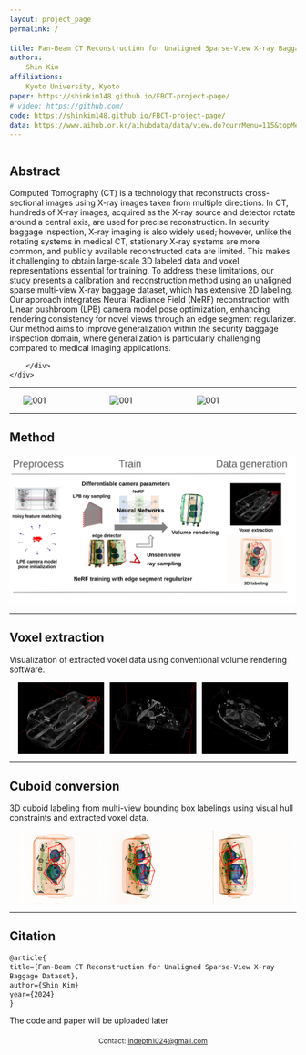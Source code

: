 ```yaml
---
layout: project_page
permalink: /

title: Fan-Beam CT Reconstruction for Unaligned Sparse-View X-ray Baggage Dataset
authors:
    Shin Kim 
affiliations:
    Kyoto University, Kyoto
paper: https://shinkim148.github.io/FBCT-project-page/
# video: https://github.com/
code: https://shinkim148.github.io/FBCT-project-page/
data: https://www.aihub.or.kr/aihubdata/data/view.do?currMenu=115&topMenu=100&aihubDataSe=data&dataSetSn=71442
---
```


<!-- Using HTML to center the abstract -->
<div class="columns is-centered has-text-centered">
    <div class="column is-four-fifths">
        <h2>Abstract</h2>
        <div class="content has-text-justified">

Computed Tomography (CT) is a technology that reconstructs cross-sectional images using X-ray images taken from multiple directions. In CT, hundreds of X-ray images, acquired as the X-ray source and detector rotate around a central axis, are used for precise reconstruction. In security baggage inspection, X-ray imaging is also widely used; however, unlike the rotating systems in medical CT, stationary X-ray systems are more common, and publicly available reconstructed data are limited. This makes it challenging to obtain large-scale 3D labeled data and voxel representations essential for training. To address these limitations, our study presents a calibration and reconstruction method using an unaligned sparse multi-view X-ray baggage dataset, which has extensive 2D labeling. Our approach integrates Neural Radiance Field (NeRF) reconstruction with Linear pushbroom (LPB) camera model pose optimization, enhancing rendering consistency for novel views through an edge segment regularizer. Our method aims to improve generalization within the security baggage inspection domain, where generalization is particularly challenging compared to medical imaging applications.

        </div>
    </div>
</div>

---

<!-- > Note: This is an example of a Jekyll-based project website template: [Github link](https://github.com/shunzh/project_website).\
> The following content is generated by ChatGPT. The figure is manually added. -->

<div style="display: flex; justify-content: center; gap: 1px;">
    <img src="/static/image/012.gif" alt="001" style="width: 30%;">
    <img src="/static/image/002.gif" alt="001" style="width: 30%;">
    <img src="/static/image/003.gif" alt="001" style="width: 30%;">
</div>

-----------------------------------------------------------

## Method
![Method](/static/image/method.png)

<!-- *Figure 1: A representation of a Turing Machine. Source: [Wiki](https://en.wikipedia.org/wiki/Turing_machine).* -->

-----------------------------------------------------------


## Voxel extraction 
Visualization of extracted voxel data using conventional volume rendering software.

<div style="display: flex; justify-content: center; gap: 10px;">
    <img src="/static/image/voxel0.png" alt="001" style="width: 30%;">
    <img src="/static/image/voxel1.png" alt="001" style="width: 30%;">
    <img src="/static/image/voxel2.png" alt="001" style="width: 30%;">
</div>

-----------------------------------------------------------


## Cuboid conversion 
3D cuboid labeling from multi-view bounding box labelings using visual hull constraints and extracted voxel data.

<div style="display: flex; justify-content: center; gap: 10px;">
    <img src="/static/image/bbox/0.png" alt="001" style="width: 30%;">
    <img src="/static/image/bbox/1.png" alt="001" style="width: 30%;">
    <img src="/static/image/bbox/2.png" alt="001" style="width: 30%;">
    <img src="/static/image/bbox/3.png" alt="001" style="width: 30%;">
    <img src="/static/image/bbox/4.png" alt="001" style="width: 30%;">
    <!-- <img src="/static/image/bbox/5.png" alt="001" style="width: 30%;">
    <img src="/static/image/bbox/6.png" alt="001" style="width: 30%;">
    <img src="/static/image/bbox/7.png" alt="001" style="width: 30%;">
    <img src="/static/image/bbox/8.png" alt="001" style="width: 30%;"> -->
</div>

-----------------------------------------------------------

## Citation
```
@article{
title={Fan-Beam CT Reconstruction for Unaligned Sparse-View X-ray Baggage Dataset},
author={Shin Kim}
year={2024}
}
```

 The code and paper will be uploaded later

<div style="text-align: center; margin-top: 20px;">
    <p style="font-size: 12px;">Contact: <a href="mailto:indepth1024@gmail.com">indepth1024@gmail.com</a></p>
</div>
